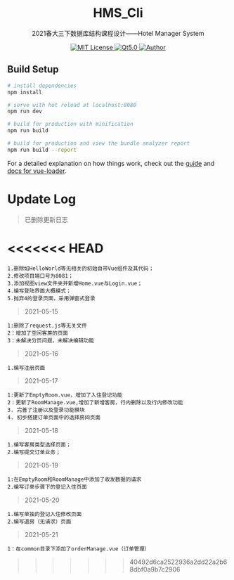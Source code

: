 <p align="center">
<h1 align="center">HMS_Cli </h1>
<p align="center">2021春大三下数据库结构课程设计——Hotel Manager System</p>
<p align="center">
    <a href="https://github.com/CoderGay/">
        <img src="https://img.shields.io/badge/license-MIT-green" alt="MIT License" />
    </a>
    <a href="https://cn.vuejs.org/">
        <img src="https://img.shields.io/badge/Frame-Vue.js%202.0%2B-success" alt="Qt5.0">
    </a>
    <a href="https://github.com/amazing-kun">
        <img src="https://img.shields.io/badge/author-amazing--kun%20%26%20%20CoderGay-blueviolet" alt="Author">
    </a>
</p>

## Build Setup

``` bash
# install dependencies
npm install

# serve with hot reload at localhost:8080
npm run dev

# build for production with minification
npm run build

# build for production and view the bundle analyzer report
npm run build --report
```

For a detailed explanation on how things work, check out the [guide](http://vuejs-templates.github.io/webpack/) and [docs for vue-loader](http://vuejs.github.io/vue-loader).



# Update Log

> 已删除更新日志

<<<<<<< HEAD
=======
```
1.删除如HelloWorld等无相关的初始自带Vue组件及其代码；
2.修改项目端口号为8081；
3.添加视图view文件夹并新增Home.vue与Login.vue；
4.编写登陆界面大概模式；
5.抛弃4的登录页面，采用弹窗式登录

```

> 2021-05-15

```
1:删除了request.js等无关文件
2：增加了空闲客房的页面
3：未解决分页问题，未解决编辑功能
```

> 2021-05-16

```
1.编写注册页面
```

> 2021-05-17

```
1:更新了EmptyRoom.vue，增加了入住登记功能
2：更新了RoomManage.vue,增加了新增客房，行内删除以及行内修改功能
3. 完善了注册以及登录功能模块
4. 初步搭建订单页面中的选择房间页面
```

> 2021-05-18

```
1.编写客房类型选择页面；
2.编写提交订单业务；
```

> 2021-05-19

```
1:在EmptyRoom和RoomManage中添加了收发数据的请求
2.编写订单步骤下的登记入住页面
```

> 2021-05-20

```
1.编写单独的登记入住修改页面
2.编写退房（无请求）页面
```

> 2021-05-21

```
1：在common目录下添加了orderManage.vue（订单管理）
```
>>>>>>> 40492d6ca2522936a2dd22a2b68dbf0a9b7c2906
